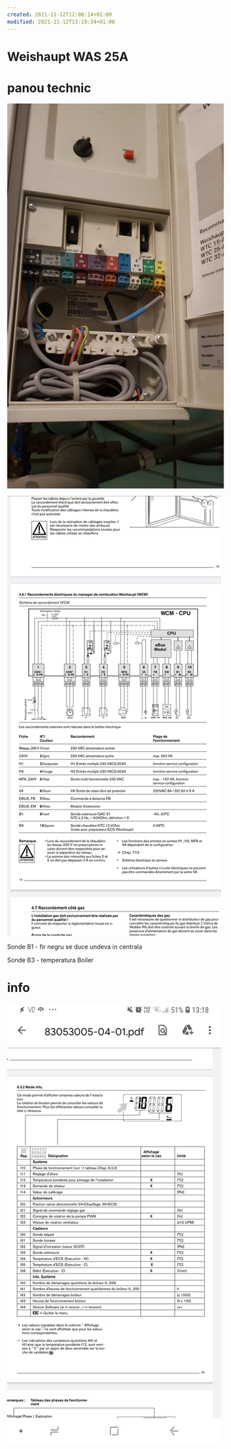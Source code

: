 ```yaml
---
created: 2021-11-12T12:08:14+01:00
modified: 2021-11-12T13:19:34+01:00
---
```


# Weishaupt  WAS 25A

# panou technic

![Image](./63d4645d3a7f94d9174943d5dda2188e.jpg)

![Image](./4c5ef43f1b5277f7d210c3a5f9acfcc9.jpg)

Sonde B1 - fir negru se duce undeva in centrala

Sonde B3 - temperatura Boiler

# info

![Image](./4e08e6a9b70b4fdb496dafe921019db6.jpg)
